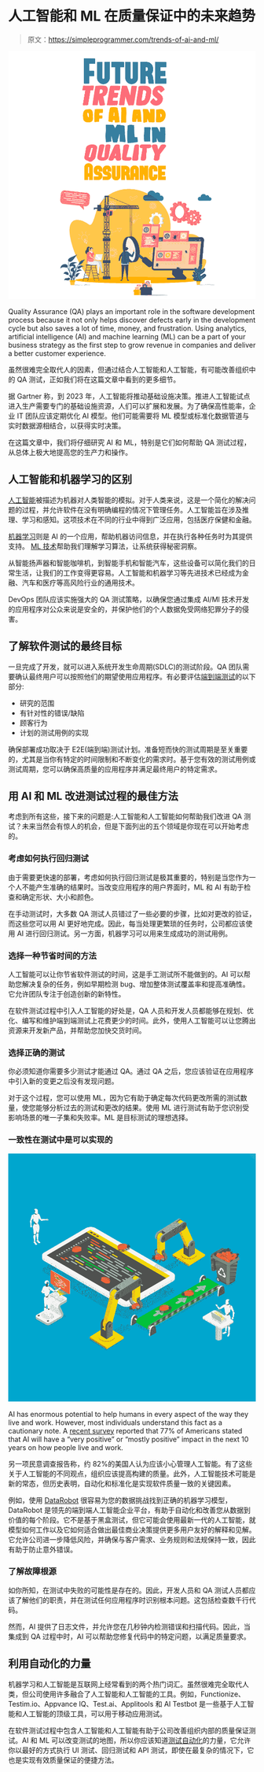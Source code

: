 # 人工智能和 ML 在质量保证中的未来趋势

> 原文：<https://simpleprogrammer.com/trends-of-ai-and-ml/>

![trends of AI and ML](img/955dbd3f7145c86a4ee5a357d69e2ba3.png)

Quality Assurance (QA) plays an important role in the software development process because it not only helps discover defects early in the development cycle but also saves a lot of time, money, and frustration. Using analytics, artificial intelligence (AI) and machine learning (ML) can be a part of your business strategy as the first step to grow revenue in companies and deliver a better customer experience.

虽然很难完全取代人的因素，但通过结合人工智能和人工智能，有可能改善组织中的 QA 测试，正如我们将在这篇文章中看到的更多细节。

据 Gartner 称，到 2023 年，人工智能将推动基础设施决策。推进人工智能试点进入生产需要专门的基础设施资源，人们可以扩展和发展。为了确保高性能率，企业 IT 团队应该定期优化 AI 模型。他们可能需要将 ML 模型或标准化数据管道与实时数据源相结合，以获得实时决策。

在这篇文章中，我们将仔细研究 AI 和 ML，特别是它们如何帮助 QA 测试过程，从总体上极大地提高您的生产力和操作。

## 人工智能和机器学习的区别

[人工智能](https://www.amazon.com/dp/0134610997/makithecompsi-20)被描述为机器对人类智能的模拟。对于人类来说，这是一个简化的解决问题的过程，并允许软件在没有明确编程的情况下管理任务。人工智能旨在涉及推理、学习和感知。这项技术在不同的行业中得到广泛应用，包括医疗保健和金融。

[机器学习](https://www.amazon.com/dp/1999579577/makithecompsi-20)则是 AI 的一个应用，帮助机器访问信息，并在执行各种任务时为其提供支持。 [ML 技术](https://simpleprogrammer.com/building-machine-learning-tech/)帮助我们理解学习算法，让系统获得秘密洞察。

从智能扬声器和智能咖啡机，到智能手机和智能汽车，这些设备可以简化我们的日常生活，让我们的工作变得更容易。人工智能和机器学习等先进技术已经成为金融、汽车和医疗等高风险行业的通用技术。

DevOps 团队应该实施强大的 QA 测试策略，以确保您通过集成 AI/Ml 技术开发的应用程序对公众来说是安全的，并保护他们的个人数据免受网络犯罪分子的侵害。

## 了解软件测试的最终目标

一旦完成了开发，就可以进入系统开发生命周期(SDLC)的测试阶段。QA 团队需要确认最终用户可以按照他们的期望使用应用程序。有必要评估[端到端测试](https://www.bugraptors.com/blog/end-to-end-testing-why-is-it-important)的以下部分:

*   研究的范围
*   有针对性的错误/缺陷
*   顾客行为
*   计划的测试用例的实现

确保部署成功取决于 E2E(端到端)测试计划。准备短而快的测试周期是至关重要的，尤其是当你有特定的时间限制和不断变化的需求时。基于您有效的测试用例或测试周期，您可以确保高质量的应用程序并满足最终用户的特定需求。

## 用 AI 和 ML 改进测试过程的最佳方法

考虑到所有这些，接下来的问题是:人工智能和人工智能如何帮助我们改进 QA 测试？未来当然会有惊人的机会，但是下面列出的五个领域是你现在可以开始考虑的。

### 考虑如何执行回归测试

由于需要更快速的部署，考虑如何执行回归测试是极其重要的，特别是当您作为一个人不能产生准确的结果时。当改变应用程序的用户界面时，ML 和 AI 有助于检查和确定形状、大小和颜色。

在手动测试时，大多数 QA 测试人员错过了一些必要的步骤，比如对更改的验证，而这些您可以用 AI 更好地完成。因此，每当处理更繁琐的任务时，公司都应该使用 AI 进行回归测试。另一方面，机器学习可以用来生成成功的测试用例。

### 选择一种节省时间的方法

人工智能可以让你节省软件测试的时间，这是手工测试所不能做到的。AI 可以帮助您解决复杂的任务，例如早期检测 bug、增加整体测试覆盖率和提高准确性。它允许团队专注于创造创新的新特性。

在软件测试过程中引入人工智能的好处是，QA 人员和开发人员都能够在规划、优化、编写和维护端到端测试上花费更少的时间。此外，使用人工智能可以让您腾出资源来开发新产品，并帮助您加快交货时间。

### 选择正确的测试

你必须知道你需要多少测试才能通过 QA。通过 QA 之后，您应该验证在应用程序中引入新的变更之后没有发现问题。

对于这个过程，您可以使用 ML，因为它有助于确定每次代码更改所需的测试数量，使您能够分析过去的测试和更改的结果。使用 ML 进行测试有助于您识别受影响场景的唯一子集和失败率。ML 是目标测试的理想选择。

### 一致性在测试中是可以实现的

![trends of AI and ML](img/afc135636dbfd6c9ce5ebc035bbe95bb.png)

AI has enormous potential to help humans in every aspect of the way they live and work. However, most individuals understand this fact as a cautionary note. A [recent survey](https://www.datarobot.com/blog/how-to-achieve-consistent-quality-in-ai/) reported that 77% of Americans stated that AI will have a “very positive” or “mostly positive” impact in the next 10 years on how people live and work.

另一项民意调查报告称，约 82%的美国人认为应该小心管理人工智能。有了这些关于人工智能的不同观点，组织应该提高构建的质量。此外，人工智能技术可能是新的常态，但历史表明，自动化和标准化是实现软件质量一致的关键因素。

例如，使用 [DataRobot](https://www.datarobot.com/) 很容易为您的数据挑战找到正确的机器学习模型，DataRobot 是领先的端到端人工智能企业平台，有助于自动化和改善您从数据到价值的每个阶段。它不是基于黑盒测试，但它可能会使用最新一代的人工智能，就模型如何工作以及它如何适合做出最佳商业决策提供更多用户友好的解释和见解。它允许公司进一步降低风险，并确保与客户需求、业务规则和法规保持一致，因此有助于防止意外错误。

### 了解故障根源

如你所知，在测试中失败的可能性是存在的。因此，开发人员和 QA 测试人员都应该了解他们的职责，并在测试任何应用程序时识别根本问题。这包括检查数千行代码。

然而，AI 提供了日志文件，并允许您在几秒钟内检测错误和扫描代码。因此，当集成到 QA 过程中时，AI 可以帮助您修复代码中的特定问题，以满足质量要求。

## 利用自动化的力量

机器学习和人工智能是互联网上经常看到的两个热门词汇。虽然很难完全取代人类，但公司使用许多融合了人工智能和人工智能的工具。例如，Functionize、Testim.io、Appvance IQ、Test.ai、Applitools 和 AI Testbot 是一些基于人工智能和人工智能的顶级工具，可以用于移动应用测试。

在软件测试过程中包含人工智能和人工智能有助于公司改善组织内部的质量保证测试。AI 和 ML 可以改变测试的地图，所以你应该知道[测试自动化](https://simpleprogrammer.com/software-testing-trends-2021/)的力量，它允许你以最好的方式执行 UI 测试、回归测试和 API 测试，即使在最复杂的情况下，它也是实现有效质量保证的便捷方法。